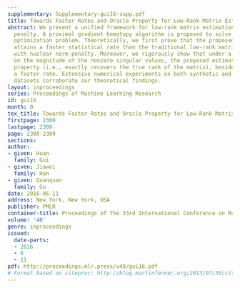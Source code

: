 ```yaml
---
supplementary: Supplementary:gui16-supp.pdf
title: Towards Faster Rates and Oracle Property for Low-Rank Matrix Estimation
abstract: We present a unified framework for low-rank matrix estimation with a nonconvex
  penalty. A proximal gradient homotopy algorithm is proposed to solve the proposed
  optimization problem. Theoretically, we first prove that the proposed estimator
  attains a faster statistical rate than the traditional low-rank matrix estimator
  with nuclear norm penalty. Moreover, we rigorously show that under a certain condition
  on the magnitude of the nonzero singular values, the proposed estimator enjoys oracle
  property (i.e., exactly recovers the true rank of the matrix), besides attaining
  a faster rate. Extensive numerical experiments on both synthetic and real world
  datasets corroborate our theoretical findings.
layout: inproceedings
series: Proceedings of Machine Learning Research
id: gui16
month: 0
tex_title: Towards Faster Rates and Oracle Property for Low-Rank Matrix Estimation
firstpage: 2300
lastpage: 2309
page: 2300-2309
sections: 
author:
- given: Huan
  family: Gui
- given: Jiawei
  family: Han
- given: Quanquan
  family: Gu
date: 2016-06-11
address: New York, New York, USA
publisher: PMLR
container-title: Proceedings of The 33rd International Conference on Machine Learning
volume: '48'
genre: inproceedings
issued:
  date-parts:
  - 2016
  - 6
  - 11
pdf: http://proceedings.mlr.press/v48/gui16.pdf
# Format based on citeproc: http://blog.martinfenner.org/2013/07/30/citeproc-yaml-for-bibliographies/
---
```

